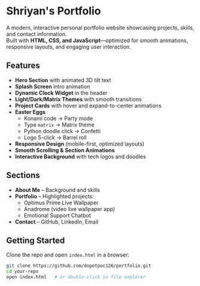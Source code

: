 # Shriyan's Portfolio

A modern, interactive personal portfolio website showcasing projects, skills, and contact information.  
Built with **HTML, CSS, and JavaScript**—optimized for smooth animations, responsive layouts, and engaging user interaction.

## Features
- **Hero Section** with animated 3D tilt text
- **Splash Screen** intro animation
- **Dynamic Clock Widget** in the header
- **Light/Dark/Matrix Themes** with smooth transitions
- **Project Cards** with hover and expand-to-center animations
- **Easter Eggs**
  - Konami code → Party mode
  - Type `matrix` → Matrix theme
  - Python doodle click → Confetti
  - Logo 5-click → Barrel roll
- **Responsive Design** (mobile-first, optimized layouts)
- **Smooth Scrolling & Section Animations**
- **Interactive Background** with tech logos and doodles

## Sections
- **About Me** – Background and skills
- **Portfolio** – Highlighted projects:
  - Optimus Prime Live Wallpaper  
  - Anadrome (video live wallpaper app)  
  - Emotional Support Chatbot  
- **Contact** – GitHub, LinkedIn, Email

## Getting Started
Clone the repo and open `index.html` in a browser:

```bash
git clone https://github.com/dopetpoc126/portfolio.git
cd your-repo
open index.html   # or double-click in file explorer
